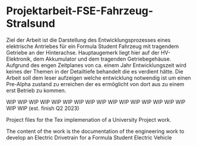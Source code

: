 # Projektarbeit-FSE-Fahrzeug-Stralsund
Ziel der Arbeit ist die Darstellung des Entwicklungsprozesses eines elektrische Antriebes für ein Formula Student Fahrzeug mit tragendem Getriebe an der Hinterachse. Hauptaugemerk liegt hier auf der HV-Elektronik, dem Akkumulator und dem tragenden Getriebegehäuse. Aufgrund des engen Zeitplanes von ca. einem Jahr Entwicklungszeit wird keines der Themen in der Detailtiefe behandelt die es verdient hätte. Die Arbeit soll dem leser aufzeigen welche entwicklung notwendig ist um einen Pre-Alpha zustand zu erreichen der es ermöglicht von dort aus zu einem erst Betrieb zu kommen.

WIP WIP WIP WIP WIP WIP WIP WIP WIP WIP WIP WIP WIP WIP WIP WIP WIP WIP (est. finish Q2 2023)

Project files for the Tex implemenation of a University Project work.

The content of the work is the documentation of the engineering work to develop an Electric Drivetrain for a Formula Student Electric Vehicle
